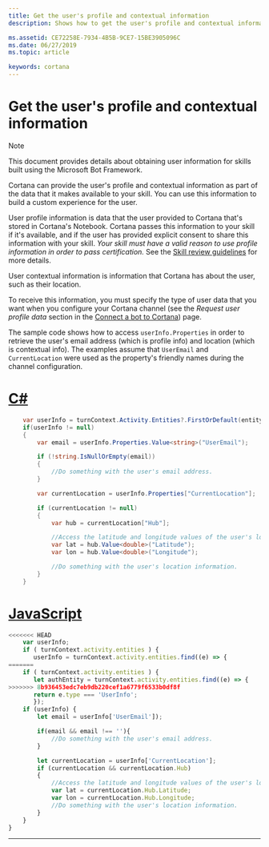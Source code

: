 ```yaml
---
title: Get the user's profile and contextual information
description: Shows how to get the user's profile and contextual information.

ms.assetid: CE72258E-7934-4B5B-9CE7-15BE3905096C
ms.date: 06/27/2019
ms.topic: article

keywords: cortana
---
```


# Get the user's profile and contextual information

> [!NOTE]
> This document provides details about obtaining user information for skills built using the Microsoft Bot Framework.

Cortana can provide the user's profile and contextual information as part of the data that it makes available to your skill. You can use this information to build a custom experience for the user.

User profile information is data that the user provided to Cortana that's stored in Cortana's Notebook. Cortana passes this information to your skill if it's available, and if the user has provided explicit consent to share this information with your skill. _Your skill must have a valid reason to use profile information in order to pass certification._ See the [Skill review guidelines](https://docs.microsoft.com/cortana/skills/skill-review-guidelines) for more details.

User contextual information is information that Cortana has about the user, such as their location.

To receive this information, you must specify the type of user data that you want when you configure your Cortana channel (see the *Request user profile data* section in the [Connect a bot to Cortana](https://docs.microsoft.com/azure/bot-service/bot-service-channel-connect-cortana?view=azure-bot-service-4.0)) page.

The sample code shows how to access `userInfo.Properties` in order to retrieve the user's email address (which is profile info) and location (which is contextual info). The examples assume that `UserEmail` and `CurrentLocation` were used as the property's friendly names during the channel configuration.

# [C#](#tab/cs)

```csharp
    var userInfo = turnContext.Activity.Entities?.FirstOrDefault(entity => entity.Type.Equals("UserInfo", StringComparison.Ordinal));
    if(userInfo != null)
    {
        var email = userInfo.Properties.Value<string>("UserEmail");

        if (!string.IsNullOrEmpty(email))
        {
            //Do something with the user's email address.
        }

        var currentLocation = userInfo.Properties["CurrentLocation"];

        if (currentLocation != null)
        {
            var hub = currentLocation["Hub"];

            //Access the latitude and longitude values of the user's location.
            var lat = hub.Value<double>("Latitude");
            var lon = hub.Value<double>("Longitude");

            //Do something with the user's location information.
        }
    }
```

# [JavaScript](#tab/js)

```javascript
<<<<<<< HEAD
    var userInfo;
    if ( turnContext.activity.entities ) {
       userInfo = turnContext.activity.entities.find((e) => {
=======
    if ( turnContext.activity.entities ) {
       let authEntity = turnContext.activity.entities.find((e) => {
>>>>>>> 8b936453edc7eb9db220cef1a6779f6533b0df8f
       return e.type === 'UserInfo';
       });
    if (userInfo) {
        let email = userInfo['UserEmail']);

        if(email && email !== ''){
            //Do something with the user's email address.
        }

        let currentLocation = userInfo['CurrentLocation'];
        if (currentLocation && currentLocation.Hub)
        {
            //Access the latitude and longitude values of the user's location.
            var lat = currentLocation.Hub.Latitude;
            var lon = currentLocation.Hub.Longitude;
            //Do something with the user's location information.
        }
    }
}
```

---
